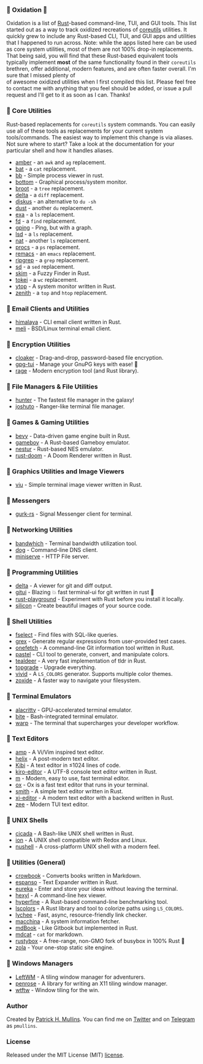 ### 🦀  Oxidation 🦀

Oxidation is a list of [Rust](https://www.rust-lang.org/)-based command-line, TUI, and GUI tools. This list started out 
as a way to track oxidized recreations of [coreutils](https://www.gnu.org/software/coreutils/) utilities. It quickly 
grew to include any Rust-based CLI, TUI, and GUI apps and utilities that I happened to run across. Note: while the apps
listed here can be used as core system utilities, most of them are not 100% drop-in replacements. That being said, you 
will find that these Rust-based equivalent tools typically implement **most** of the same functionality found in their 
`coreutils` brethren, offer additional, modern features, and are often faster overall. I'm sure that I missed plenty of  
of awesome oxidized utilities when I first compiled this list. Please feel free to contact me with anything that you feel 
should be added, or issue a pull request and I'll get to it as soon as I can. Thanks!

### 🦀 Core Utilities

Rust-based replacements for `coreutils` system commands. You can easily use all of these tools as replacements for your
current system tools/commands. The easiest way to implement this change is via aliases. Not sure where to start? Take a 
look at the documentation for your particular shell and how it handles aliases. 

- [amber](https://github.com/dalance/amber) - an `awk` and `ag` replacement.
- [bat](https://github.com/sharkdp/bat) - a `cat` replacement.
- [bb](https://github.com/epilys/bb) - Simple process viewer in rust.
- [bottom](https://github.com/ClementTsang/bottom) - Graphical process/system monitor.
- [broot](https://github.com/Canop/broot) - a `tree` replacement.
- [delta](https://github.com/dandavison/delta) - a `diff` replacement.
- [diskus](https://github.com/sharkdp/diskus) - an alternative to `du -sh` 
- [dust](https://github.com/bootandy/dust) - another `du` replacement.
- [exa](https://the.exa.website) - a `ls` replacement.
- [fd](https://github.com/sharkdp/fd) - a `find` replacement.
- [gping](https://github.com/orf/gping) - Ping, but with a graph.
- [lsd](https://github.com/Peltoche/lsd) - a `ls` replacement.
- [nat](https://github.com/willdoescode/nat) - another `ls` replacement.
- [procs](https://github.com/dalance/procs) - a `ps` replacement.
- [remacs](https://github.com/remacs/remacs) - an `emacs` replacement. 
- [ripgrep](https://github.com/BurntSushi/ripgrep) - a `grep` replacement.
- [sd](https://github.com/chmln/sd) - a `sed` replacement.
- [skim](https://github.com/lotabout/skim) - a Fuzzy Finder in Rust.
- [tokei](https://github.com/XAMPPRocky/tokei) - a `wc` replacement.
- [ytop](https://github.com/cjbassi/ytop) - A system monitor written in Rust.
- [zenith](https://github.com/bvaisvil/zenith) - a `top` and `htop` replacement. 

### 🦀 Email Clients and Utilities

- [himalaya](https://github.com/soywod/himalaya) - CLI email client written in Rust.
- [meli](https://git.meli.delivery/meli/meli) - BSD/Linux terminal email client.

### 🦀 Encryption Utilities

- [cloaker](https://github.com/spieglt/cloaker) - Drag-and-drop, password-based file encryption.
- [gpg-tui](https://github.com/orhun/gpg-tui) - Manage your GnuPG keys with ease! 🔐
- [rage](https://github.com/str4d/rage) - Modern encryption tool (and Rust library). 

### 🦀 File Managers & File Utilities

- [hunter](https://github.com/rabite0/hunter) - The fastest file manager in the galaxy! 
- [joshuto](https://github.com/kamiyaa/joshuto) - Ranger-like terminal file manager.

### 🦀 Games & Gaming Utilities

- [bevy](https://bevyengine.org/) - Data-driven game engine built in Rust.
- [gameboy](https://github.com/mohanson/gameboy) - A Rust-based Gameboy emulator.
- [nestur](https://github.com/spieglt/nestur) - Rust-based NES emulator.
- [rust-doom](https://github.com/cristicbz/rust-doom) - A Doom Renderer written in Rust. 

### 🦀 Graphics Utilities and Image Viewers

- [viu](https://github.com/atanunq/viu) - Simple terminal image viewer written in Rust. 

### 🦀 Messengers

- [gurk-rs](https://github.com/boxdot/gurk-rs) - Signal Messenger client for terminal.

### 🦀 Networking Utilities

- [bandwhich](https://github.com/imsnif/bandwhich) - Terminal bandwidth utilization tool.
- [dog](https://dns.lookup.dog/) - Command-line DNS client.
- [miniserve](https://github.com/svenstaro/miniserve) - HTTP File server.

### 🦀 Programming Utilities

- [delta](https://github.com/dandavison/delta) - A viewer for git and diff output.
- [gitui](https://github.com/extrawurst/gitui) - Blazing 💥 fast terminal-ui for git written in rust 🦀
- [rust-playground](https://play.rust-lang.org/) - Experiment with Rust before you install it locally.
- [silicon](https://github.com/Aloxaf/silicon) - Create beautiful images of your source code. 

### 🦀 Shell Utilities

- [fselect](https://github.com/jhspetersson/fselect) - Find files with SQL-like queries.
- [grex](https://github.com/pemistahl/grex) - Generate regular expressions from user-provided test cases.
- [onefetch](https://github.com/o2sh/onefetch) - A command-line Git information tool written in Rust.
- [pastel](https://github.com/sharkdp/pastel) - CLI tool to generate, convert, and manipulate colors.
- [tealdeer](https://github.com/dbrgn/tealdeer) - A very fast implementation of tldr in Rust. 
- [topgrade](https://github.com/r-darwish/topgrade) - Upgrade everything.
- [vivid](https://github.com/sharkdp/vivid) -  A `LS_COLORS` generator. Supports multiple color themes.
- [zoxide](https://github.com/ajeetdsouza/zoxide) - A faster way to navigate your filesystem.

### 🦀 Terminal Emulators

- [alacritty](https://github.com/alacritty/alacritty) - GPU-accelerated terminal emulator.
- [bite](https://github.com/LarsEKrueger/bite) - Bash-integrated terminal emulator.
- [warp](https://www.warp.dev/) - The terminal that supercharges your developer workflow.

### 🦀 Text Editors

- [amp](https://amp.rs/) - A Vi/Vim inspired text editor.
- [helix](https://helix-editor.com/) - A post-modern text editor.
- [Kibi](https://github.com/ilai-deutel/kibi) - A text editor in ≤1024 lines of code.
- [kiro-editor](https://github.com/rhysd/kiro-editor) - A UTF-8 console text editor written in Rust.
- [m](https://github.com/jinfagang/m) - Modern, easy to use, fast terminal editor.
- [ox](https://github.com/curlpipe/ox) - Ox is a fast text editor that runs in your terminal.
- [smith](https://github.com/IGI-111/Smith) - A simple text editor written in Rust.
- [xi-editor](https://github.com/xi-editor/xi-editor) - A modern text editor with a backend written in Rust.
- [zee](https://github.com/mcobzarenco/zee) - Modern TUI text editor.

### 🦀 UNIX Shells

- [cicada](https://github.com/mitnk/cicada) - A Bash-like UNIX shell written in Rust.
- [ion](https://gitlab.redox-os.org/redox-os/ion) - A UNIX shell compatible with Redox and Linux.
- [nushell](https://github.com/nushell/nushell) - A cross-platform UNIX shell with a modern feel.

### 🦀 Utilities (General)

- [crowbook](https://github.com/lise-henry/crowbook) - Converts books written in Markdown.
- [espanso](https://espanso.org/) - Text Expander written in Rust.
- [eureka](https://github.com/simeg/eureka) - Enter and store your ideas without leaving the terminal.
- [hexyl](https://github.com/sharkdp/hexyl) - A command-line hex viewer.
- [hyperfine](https://github.com/sharkdp/hyperfine) - A Rust-based command-line benchmarking tool.
- [lscolors](https://github.com/sharkdp/lscolors) - A Rust library and tool to colorize paths using `LS_COLORS`.
- [lychee](https://github.com/lycheeverse/lychee) - Fast, async, resource-friendly link checker.
- [macchina](https://github.com/Macchina-CLI/macchina) - A system information fetcher.
- [mdBook](https://github.com/rust-lang/mdBook) - Like Gitbook but implemented in Rust.
- [mdcat](https://github.com/lunaryorn/mdcat) - `cat` for markdown.
- [rustybox](https://github.com/samuela/rustybox) - A free-range, non-GMO fork of busybox in 100% Rust 🦀
- [zola](https://www.getzola.org/) - Your one-stop static site engine.

### 🦀 Windows Managers

- [LeftWM](https://github.com/leftwm/leftwm) - A tiling window manager for adventurers. 
- [penrose](https://github.com/sminez/penrose) - A library for writing an X11 tiling window manager.
- [wtftw](https://github.com/Kintaro/wtftw) - Window tiling for the win.

### Author

Created by [Patrick H. Mullins](http://www.pmullins.net). You can find me on  [Twitter](https://twitter.com/phmullins) and 
on [Telegram](https://telegram.org/) as `pmullins`.

### License

Released under the MIT License (MIT) [license](license.md).